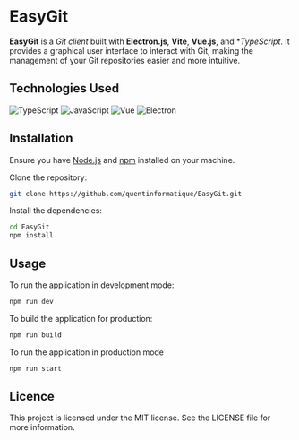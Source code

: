 # EasyGit

**EasyGit** is a *Git client* built with **Electron.js**, **Vite**, **Vue.js**, and **TypeScript*. It provides a graphical user interface to interact with Git, making the management of your Git repositories easier and more intuitive.

## Technologies Used
![TypeScript](https://img.shields.io/badge/-TypeScript-007ACC?style=flat-square&logo=typescript)
![JavaScript](https://img.shields.io/badge/-JavaScript-F7DF1E?style=flat-square&logo=javascript&logoColor=black)
![Vue](https://img.shields.io/badge/-Vue-4FC08D?style=flat-square&logo=vue.js&logoColor=white)
![Electron](https://img.shields.io/badge/-Electron-47848F?style=flat-square&logo=electron&logoColor=white)

## Installation

Ensure you have [Node.js](https://nodejs.org/) and [npm](https://www.npmjs.com/) installed on your machine.


Clone the repository:

```bash
git clone https://github.com/quentinformatique/EasyGit.git
```

Install the dependencies:

```bash
cd EasyGit
npm install
```

## Usage

To run the application in development mode:

```bash
npm run dev
```

To build the application for production:

```bash
npm run build
```

To run the application in production mode

```bash
npm run start
```

## Licence

This project is licensed under the MIT license. See the LICENSE file for more information.
